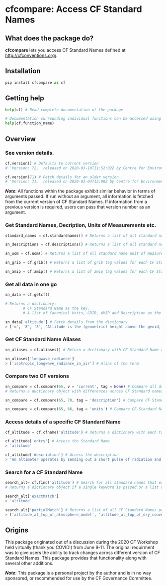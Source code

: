 # cfcompare: Access CF Standard Names

## What does the package do?
**cfcompare** lets you access CF Standard Names defined at http://cfconventions.org/.

## Installation
```python
pip install cfcompare as cf
```

## Getting help
```python
help(cf) # Read complete documentation of the package

# Documentation surrounding individual functions can be accessed using
help(cf.function_name)
```

## Overview

### See version details.
```python
cf.version() # Defaults to current version
# 'Version: 72,  released on 2020-03-10T11:52:02Z by Centre for Environmental Data Analysis. Contact: support@ceda.ac.uk'

cf.version(71) # Fetch details for an older version
# 'Version: 71,  released on 2020-02-04T12:00Z by Centre for Environmental Data Analysis. Contact: support@ceda.ac.uk'
```

**_Note_**: All functions within the package exhibit similar behavior in terms of arguments passed. If run without an argument, all information is fetched from the current version of CF Standard Names. If information from a previous version is required, users can pass that version number as an argument.

### Get Standard Names, Decription, Units of Measurements etc.
```python
standard_names = cf.standardnames() # Returns a list of all standard names from the current version

sn_descriptions = cf.descriptions() # Returns a list of all standard name descriptions from the current version

sn_uom = cf.uom() # Returns a list of all standard name unit of measure (Canonical Units) from the current version

sn_grib = cf.grib() # Returns a list of grib tag values for each CF Standard Name.

sn_amip = cf.amip() # Returns a list of amip tag values for each CF Standard Name.
```

### Get all data in one go
```python
sn_data = cf.getcf()

# Returns a dictionary:
		# CF Standard Name as the key.
		# A list of Canonical Units, GRIB, AMIP and Description as the value.

sn_data['altitude'] # Fetch details from the dictionary
> ['m', '8', '8', 'Altitude is the (geometric) height above the geoid, which is the reference geopotential surface. The geoid is similar to mean sea level.']

```

### Get CF Standard Name Aliases
```python
sn_aliases = cf.aliases() # Return a dictionary with CF Standard Name as the key and cooresponding alias(es) as values.

sn_aliases['longwave_radiance']
> ['isotropic_longwave_radiance_in_air'] # Alias of the term
```

### Compare two CF versions
```python
sn_compare = cf.compare(65, v = 'current', tag = None) # Compare all data of version 65 to the current version
# Returns a ductionary object with differences across CF Standard names, Descriptions, Units of Measure, AMIP and GRIB tag values.

sn_compare = cf.compare(65, 70, tag = 'description') # Compare CF Standard Names and Descriptions of version 65 and 70

sn_compare = cf.compare(65, 66, tag = 'units') # Compare CF Standard Names and Units of version 65 and 70
```

### Access details of a specific CF Standard Name
```python
cf_altitude = cf.cfname('altitude') # Returns a dictionary with each tag of the CF Standard Name and its value

cf_altitude['entry'] # Access the Standard Name
> 'altitude'

cf_altitude['description'] # Access the description
> 'An altimeter operates by sending out a short pulse of radiation and measuring the time required for the pulse to return from the sea surface; this measurement is used to calculate the distance between the instrument and the sea surface.  That measurement is called the "altimeter range" and does not include any range corrections.'
```

### Search for a CF Standard Name
```python
search_alt= cf.find('altitude') # Search for all standard names that exactly or partially match this keyword. Can pass multiple keywords as a list.
# Returns a dictionary object if a single keyword is passed or a list of dictionaries if multiple keywords are passed.

search_alt['exactMatch']
> 'altitude'

search_alt['partialMatch'] # Returns a list of all CF Standard Names partially matching the keyword
> ['altitude_at_top_of_atmosphere_model', 'altitude_at_top_of_dry_convection', 'barometric_altitude', 'bedrock_altitude', 'bedrock_altitude_change_due_to_isostatic_adjustment', 'cloud_base_altitude', 'cloud_top_altitude', 'convective_cloud_base_altitude', 'convective_cloud_top_altitude', 'equilibrium_line_altitude', 'freezing_level_altitude', 'ground_level_altitude', 'surface_altitude', 'tendency_of_bedrock_altitude', 'tropopause_altitude', 'water_surface_reference_datum_altitude']
```

## Origins
This package originated out of a discussion during the 2020 CF Workshop held virtually (thank you COVID!) from June 9-11. The original requirment was to give users the ability to track changes across different version of CF Standard Names. This package provides that functionality along with several other additions.

**_Note_**: This package is a personal project by the author and is in no way sponsored, or recommended for use by the CF Governance Committee.